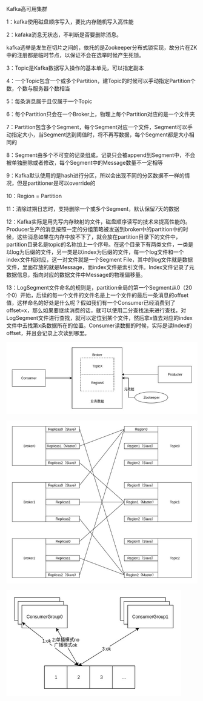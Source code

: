 Kafka高可用集群

1：kafka使用磁盘顺序写入，要比内存随机写入高性能

2：kafaka消息无状态，不判断是否要删除消息。

kafka选举是发生在切片之间的，依托的是Zookeeper分布式锁实现，故分片在ZK中的注册都是临时节点，以保证不会在选举时候产生死锁。

3：Topic是Kafka数据写入操作的基本单元，可以指定副本

4：一个Topic包含一个或多个Partition，建Topic的时候可以手动指定Partition个数，个数与服务器个数相当

5：每条消息属于且仅属于一个Topic

6：每个Partition只会在一个Broker上，物理上每个Partition对应的是一个文件夹

7：Partition包含多个Segment，每个Segment对应一个文件，Segment可以手动指定大小，当Segment达到阈值时，将不再写数据，每个Segment都是大小相同的

8：Segment由多个不可变的记录组成，记录只会被append到Segment中，不会被单独删除或者修改，每个Segment中的Message数量不一定相等

9：Kafka默认使用的是hash进行分区，所以会出现不同的分区数据不一样的情况，但是partitioner是可以override的

10：Region = Partition

11：清除过期日志时，支持删除一个或多个Segment，默认保留7天的数据

12：Kafka实际是用先写内存映射的文件，磁盘顺序读写的技术来提高性能的。Producer生产的消息按照一定的分组策略被发送到broker中的partition中的时候，这些消息如果在内存中放不下了，就会放在partition目录下的文件中，partition目录名是topic的名称加上一个序号。在这个目录下有两类文件，一类是以log为后缀的文件，另一类是以index为后缀的文件，每一个log文件和一个index文件相对应，这一对文件就是一个Segment File，其中的log文件就是数据文件，里面存放的就是Message，而index文件是索引文件。Index文件记录了元数据信息，指向对应的数据文件中Message的物理偏移量。

13：LogSegment文件命名的规则是，partition全局的第一个Segment从0（20个0）开始，后续的每一个文件的文件名是上一个文件的最后一条消息的offset值，这样命名的好处是什么呢？假如我们有一个Consumer已经消费到了offset=x，那么如果要继续消费的话，就可以使用二分查找法来进行查找，对LogSegment文件进行查找，就可以定位到某个文件，然后拿x值去对应的index文件中去找第x条数据所在的位置。Consumer读数据的时候，实际是读Index的offset，并且会记录上次读到哪里。



![](images/kafka-01.jpg)

![](images/kafka-02.jpg)

![](images/kafka-03.jpg)

